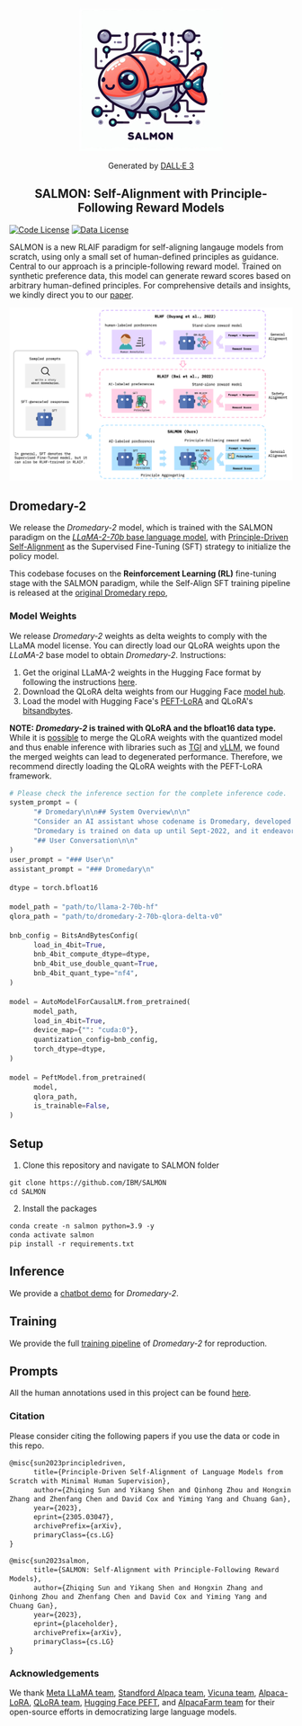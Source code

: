 <div align="center">
    <img src="assets/images/salmon_logo_with_text.jpeg" alt="SALMON Logo" width="256px">
<p>Generated by <a href="https://openai.com/dall-e-3">DALL·E 3</a></p>
</div>

<div align="center">

<!-- # SALMON -->

## SALMON: Self-Alignment with Principle-Following Reward Models

</div>

[![Code License](https://img.shields.io/badge/Code%20License-GPL_3.0-green.svg)](LICENSE)
[![Data License](https://img.shields.io/badge/Data%20License-CC%20By%20NC%204.0-red.svg)](DATA_LICENSE)

<!-- Generated by [DALL·E 3](https://openai.com/dall-e-3) -->

<!-- ## Introduction -->

<!-- Supervised Fine-Tuning (SFT) on response demonstrations combined with
Reinforcement Learning from Human Feedback (RLHF) constitutes a powerful
paradigm for aligning LLM-based AI agents. However, a significant limitation of
such an approach is its dependency on high-quality human annotations, making
its application to intricate tasks challenging due to difficulties in obtaining
consistent response demonstrations and in-distribution response preferences.
This paper presents a novel approach, namely SALMON (Self-ALignMent with
principle-fOllowiNg reward models), to align base language models with minimal
human supervision, using only a small set of human-defined principles, yet
achieving superior performance. Central to our approach is a
principle-following reward model. Trained on synthetic preference data, this
model can generate reward scores based on arbitrary human-defined principles.
By merely adjusting these principles during the RL training phase, we gain full
control over the preferences with the reward model, subsequently influencing
the behavior of the RL-trained policies, and eliminating the reliance on the
collection of online human preferences. Applying our method to the LLaMA-2-70b
base language model, we developed an AI assistant named Dromedary-2. With only
6 exemplars for in-context learning and 31 human-defined principles,
Dromedary-2 significantly surpasses the performance of several state-of-the-art
AI systems, including LLaMA-2-Chat-70b, on various benchmark datasets. We have
open-sourced the code and model weights to encourage further research into
aligning LLM-based AI agents with enhanced supervision efficiency, improved
controllability, and scalable oversight. -->

SALMON is a new RLAIF paradigm for self-aligning langauge models from scratch, using only a small set of human-defined principles as guidance.
Central to our approach is a principle-following reward model. Trained on synthetic preference data, this model can generate reward scores based on arbitrary human-defined principles.
For comprehensive details and insights, we kindly direct you to our [paper](https://arxiv.org/abs/placeholder).

<p align="center">

<!-- Comparison of SALMON with existing AI alignment paradigms: -->
<img src="assets/images/salmon_comparison.png" alt="SALMON Comparison"/>

<!-- The full SALMON pipeline:
<img src="assets/images/salmon_pipeline.png" alt="SALMON Pipeline"/> -->

</p>

## Dromedary-2

<!-- Starting from the LLaMA-2-70b base language model (Touvron et al., 2023b), Dromedary-2 is first Supervised Fine-Tuned (SFT) with the bootstrapping data generated by an improved version of SELF-ALIGN with 6 In-Context Learning exemplars (Sun et al., 2023b). Following this, a Reinforcement Learning (RL) fine-tuning stage is conducted employing the SALMON paradigm. Our endeavor aims at advancing the frontier of AI alignment when minimizing the requisite for human oversight. In this work, the human demonstration annotations are solely confined to providing six In-Context Learning exemplars via SELF-ALIGN, while the ensuing model behavior, especially at the RL stage, is fully controlled by human-defined principles. -->

We release the *Dromedary-2* model, which is trained with the SALMON paradigm on the [*LLaMA-2-70b* base language model](https://huggingface.co/meta-llama/Llama-2-70b-hf), with [Principle-Driven Self-Alignment](https://github.com/IBM/Dromedary) as the Supervised Fine-Tuning (SFT) strategy to initialize the policy model.

This codebase focuses on the **Reinforcement Learning (RL)** fine-tuning stage with the SALMON paradigm, while the Self-Align SFT training pipeline is released at the [original Dromedary repo](https://github.com/IBM/Dromedary),

### Model Weights

We release *Dromedary-2* weights as delta weights to comply with the LLaMA model license. You can directly load our QLoRA weights upon the *LLaMA-2* base model to obtain *Dromedary-2*. Instructions:

1. Get the original LLaMA-2 weights in the Hugging Face format by following the instructions [here](https://huggingface.co/meta-llama/Llama-2-70b-hf).
2. Download the QLoRA delta weights from our Hugging Face [model hub](https://huggingface.co/zhiqings/dromedary-2-70b-qlora-delta-v0).
3. Load the model with Hugging Face's [PEFT-LoRA](https://github.com/huggingface/peft) and QLoRA's [bitsandbytes](https://github.com/TimDettmers/bitsandbytes).

**NOTE: *Dromedary-2* is trained with QLoRA and the bfloat16 data type.** While it is [possible](https://gist.github.com/ChrisHayduk/1a53463331f52dca205e55982baf9930) to merge the QLoRA weights with the quantized model and thus enable inference with libraries such as [TGI](https://github.com/huggingface/text-generation-inference) and [vLLM](https://github.com/vllm-project/vllm), we found the merged weights can lead to degenerated performance. Therefore, we recommend directly loading the QLoRA weights with the PEFT-LoRA framework.

```python
# Please check the inference section for the complete inference code.
system_prompt = (
      "# Dromedary\n\n## System Overview\n\n"
      "Consider an AI assistant whose codename is Dromedary, developed by the Self-Align team. "
      "Dromedary is trained on data up until Sept-2022, and it endeavors to be a helpful, ethical and reliable assistant.\n\n"
      "## User Conversation\n\n"
)
user_prompt = "### User\n"
assistant_prompt = "### Dromedary\n"

dtype = torch.bfloat16

model_path = "path/to/llama-2-70b-hf"
qlora_path = "path/to/dromedary-2-70b-qlora-delta-v0"

bnb_config = BitsAndBytesConfig(
      load_in_4bit=True,
      bnb_4bit_compute_dtype=dtype,
      bnb_4bit_use_double_quant=True,
      bnb_4bit_quant_type="nf4",
)

model = AutoModelForCausalLM.from_pretrained(
      model_path,
      load_in_4bit=True,
      device_map={"": "cuda:0"},
      quantization_config=bnb_config,
      torch_dtype=dtype,
)

model = PeftModel.from_pretrained(
      model,
      qlora_path,
      is_trainable=False,
)
```

## Setup

1. Clone this repository and navigate to SALMON folder

```Shell
git clone https://github.com/IBM/SALMON
cd SALMON
```

2. Install the packages

```Shell
conda create -n salmon python=3.9 -y
conda activate salmon
pip install -r requirements.txt
```

## Inference

We provide a [chatbot demo](inference) for *Dromedary-2*.

## Training

We provide the full [training pipeline](training) of *Dromedary-2* for reproduction.

## Prompts

All the human annotations used in this project can be found [here](prompts).

### Citation

Please consider citing the following papers if you use the data or code in this repo.

```
@misc{sun2023principledriven,
      title={Principle-Driven Self-Alignment of Language Models from Scratch with Minimal Human Supervision},
      author={Zhiqing Sun and Yikang Shen and Qinhong Zhou and Hongxin Zhang and Zhenfang Chen and David Cox and Yiming Yang and Chuang Gan},
      year={2023},
      eprint={2305.03047},
      archivePrefix={arXiv},
      primaryClass={cs.LG}
}
```

```
@misc{sun2023salmon,
      title={SALMON: Self-Alignment with Principle-Following Reward Models},
      author={Zhiqing Sun and Yikang Shen and Hongxin Zhang and Qinhong Zhou and Zhenfang Chen and David Cox and Yiming Yang and Chuang Gan},
      year={2023},
      eprint={placeholder},
      archivePrefix={arXiv},
      primaryClass={cs.LG}
}
```

### Acknowledgements

We thank [Meta LLaMA team](https://github.com/facebookresearch/llama), [Standford Alpaca team](https://github.com/tatsu-lab/stanford_alpaca), [Vicuna team](https://github.com/lm-sys/FastChat), [Alpaca-LoRA](https://github.com/tloen/alpaca-lora), [QLoRA team](https://github.com/artidoro/qlora), [Hugging Face PEFT](https://github.com/huggingface/peft), and [AlpacaFarm team](https://github.com/tatsu-lab/alpaca_farm) for their open-source efforts in democratizing large language models.
